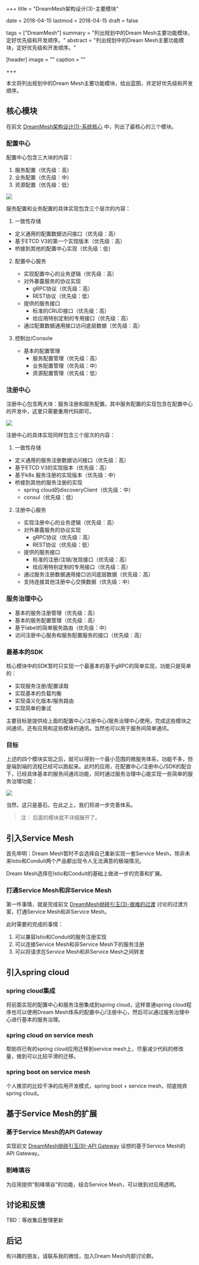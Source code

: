 +++
title = "DreamMesh架构设计(3)-主要模块"

date = 2018-04-15
lastmod = 2018-04-15
draft = false

tags = ["DreamMesh"]
summary = "列出规划中的Dream Mesh主要功能模块，定好优先级和开发顺序。"
abstract = "列出规划中的Dream Mesh主要功能模块，定好优先级和开发顺序。"

[header]
image = ""
caption = ""

+++

本文将列出规划中的Dream Mesh主要功能模块，给出蓝图，并定好优先级和开发顺序。


## 核心模块

在前文 [DreamMesh架构设计(1)-系统核心](../201804-dreammesh-architecture-core/) 中，列出了最核心的三个模块。

### 配置中心

配置中心包含三大块的内容：

1. 服务配置（优先级：高）
2. 业务配置（优先级：中）
3. 资源配置（优先级：低）

![](../201804-dreammesh-architecture-core/images/config-center.jpg)

服务配置和业务配置的具体实现包含三个层次的内容：

1. 一致性存储

  - 定义通用的配置数据访问接口（优先级：高）
  - 基于ETCD V3的第一个实现版本（优先级：高）
  - 桥接到其他的配置中心实现（优先级：低）

2. 配置中心服务

   - 实现配置中心的业务逻辑（优先级：高）
   - 对外暴露服务的协议实现
     - gRPC协议（优先级：高）
     - REST协议（优先级：低）
   - 提供的服务接口
     - 标准的CRUD接口（优先级：高）
     - 给应用特别定制的专用接口（优先级：高）
   - 通过配置数据通用接口访问底层数据（优先级：高）

3. 控制台/Console

   - 基本的配置管理
     - 服务配置管理（优先级：高）
     - 业务配置管理（优先级：中）
     - 资源配置管理（优先级：低）

### 注册中心

注册中心包含两大块：服务注册和服务配置。其中服务配置的实现包含在配置中心的开发中，这里只需要重用代码即可。

![](../201804-dreammesh-architecture-core/images/registry-center.jpg)

注册中心的具体实现同样包含三个层次的内容：

1. 一致性存储

  - 定义通用的服务注册数据访问接口（优先级：高）
  - 基于ETCD V3的实现版本（优先级：高）
  - 基于k8s 服务注册的实现版本（优先级：中）
  - 桥接到其他的服务注册的实现
  	- spring cloud的discoveryClient（优先级：中）
  	- consul（优先级：低）

2. 注册中心服务

   - 实现注册中心的业务逻辑（优先级：高）
   - 对外暴露服务的协议实现
     - gRPC协议（优先级：高）
     - REST协议（优先级：低）
   - 提供的服务接口
     - 标准的注册/注销/发现接口（优先级：高）
     - 给应用特别定制的专用接口（优先级：高）
   - 通过服务注册数据通用接口访问底层数据（优先级：高）
   - 支持连接其他注册中心交换数据（优先级：中）

### 服务治理中心

- 基本的服务注册管理（优先级：高）
- 基本的服务配置管理（优先级：高）
- 基于label的简单服务路由（优先级：中）
- 访问注册中心服务和服务配置服务的接口（优先级：高）

### 最基本的SDK

核心模块中的SDK暂时只实现一个最基本的基于gRPC的简单实现，功能只是简单的：

- 实现服务注册/配置读取
- 实现基本的负载均衡
- 实现语义化版本/服务路由
- 实现简单的重试

主要目标是提供给上面的配置中心/注册中心/服务治理中心使用，完成这些模块之间通讯，还有应用和这些模块的通讯。当然也可以用于服务间简单通讯。

### 目标

上述的四个模块实现之后，就可以得到一个最小范围的微服务体系，功能不多，但是端到端的流程已经可以跑起来。此时的应用，在配置中心/注册中心/SDK的配合下，已经具体基本的服务间通讯功能，同时通过服务治理中心能实现一些简单的服务治理功能：

![](../201804-dreammesh-architecture-core/images/application.jpg)

当然，这只是基石，在此之上，我们将进一步完善体系。

> 注： 后面的模块就不详细展开了。

## 引入Service Mesh

首先申明：Dream Mesh暂时不会选择自己重新实现一套Service Mesh，除非未来Istio和Conduit两个产品都出现令人无法满意的极端情况。

Dream Mesh选择在Istio和Conduit的基础上做进一步的完善和扩展。

### 打通Service Mesh和非Service Mesh

第一件事情，就是完成前文   [DreamMesh抛砖引玉(3)-艰难的过渡](../201802-dreammesh-brainstorm-transition/) 讨论的过渡方案，打通Service Mesh和非Service Mesh。

此时需要的完成的事情：

1. 可以兼容Istio和Conduit的服务注册实现
2. 可以连接Service Mesh和非Service Mesh下的服务注册
3. 可以将请求在Service Mesh和非Service Mesh之间转发

## 引入spring cloud

### spring cloud集成

将前面实现的配置中心和服务注册集成到spring cloud，这样普通spring cloud程序也可以使用Dream Mesh体系的配置中心/注册中心，然后可以通过服务治理中心进行基本的服务治理。

### spring cloud on service mesh

帮助将已有的spring cloud应用迁移到service mesh上，尽量减少代码的修改量，做到可以比较平滑的迁移。

### spring boot on service mesh

个人推崇的比较干净的应用开发模式，spring boot + service mesh，彻底抛弃spring cloud。

## 基于Service Mesh的扩展

### 基于Service Mesh的API Gateway

实现前文 [DreamMesh抛砖引玉(9)-API Gateway](../201803-dreammesh-brainstorm-gateway/) 设想的基于Service Mesh的API Gateway。

### 削峰填谷

为应用提供"削峰填谷"的功能，结合Service Mesh，可以做到对应用透明。

## 讨论和反馈

TBD：等收集后整理更新

## 后记

有兴趣的朋友，请联系我的微信，加入Dream Mesh内部讨论群。